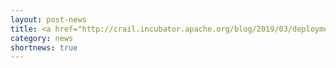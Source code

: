```yaml
---
layout: post-news
title: <a href="http://crail.incubator.apache.org/blog/2019/03/deployment.html">Posted a blog about disaggregated deployment options with Crail</a> 
category: news
shortnews: true
---
```

